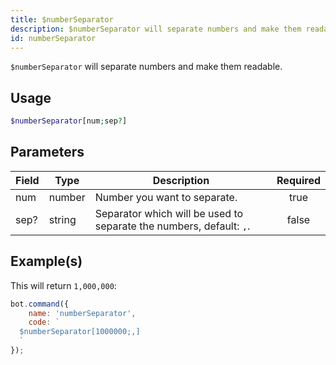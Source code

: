 ```yaml
---
title: $numberSeparator
description: $numberSeparator will separate numbers and make them readable.
id: numberSeparator
---
```


`$numberSeparator` will separate numbers and make them readable.

## Usage

```php
$numberSeparator[num;sep?]
```

## Parameters

| Field | Type   | Description                                                         | Required |
| ----- | ------ | ------------------------------------------------------------------- | :------: |
| num   | number | Number you want to separate.                                        |   true   |
| sep?  | string | Separator which will be used to separate the numbers, default: `,`. |  false   |

## Example(s)

This will return `1,000,000`:

```javascript
bot.command({
    name: 'numberSeparator',
    code: `
  $numberSeparator[1000000;,]
  `
});
```
